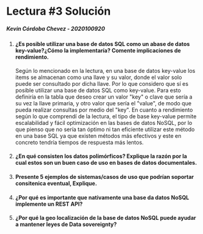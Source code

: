 # Lectura #3 Solución

##### Kevin Córdoba Chevez - 2020100920

1. #### ¿Es posible utilizar una base de datos SQL como un abase de datos key-value?¿Cómo la implementaría? Comente implicaciones de rendimiento.

   Según lo mencionado en la lectura, en una base de datos key-value los items se almacenan como una llave y su valor, donde el valor solo puede ser consultado por dicha llave. Por lo que considero que sí es posible utilizar una base de datos SQL como key-value.
   Para esto definiría en la tabla que deseo crear un valor "key" o clave que sería a su vez la llave primaria, y otro valor que sería el "value", de modo que pueda realizar consultas por medio del "key".
   En cuanto a rendimiento según lo que comprendí de la lectura, el tipo de base key-value permite escalabilidad y fácil optimización en las bases de datos NoSQL, por lo que pienso que no sería tan óptimo ni tan eficiente utilizar este método en una base SQL ya que existen métodos más efectivos y este en concreto tendría tiempos de respuesta más lentos.

2. #### ¿En qué consisten los datos polimórficos? Explique la razón por la cual estos son un buen caso de uso en bases de datos documentales.

   

3. #### Presente 5 ejemplos de sistemas/casos de uso que podrían soportar consitenica eventual, Explique.



4. #### ¿Por qué es importante que nativamente una base da datos NoSQL implemente un REST API?
   
  

5. #### ¿Por qué la geo localización de la base de datos NoSQL puede ayudar a mantener leyes de Data sovereignty?

